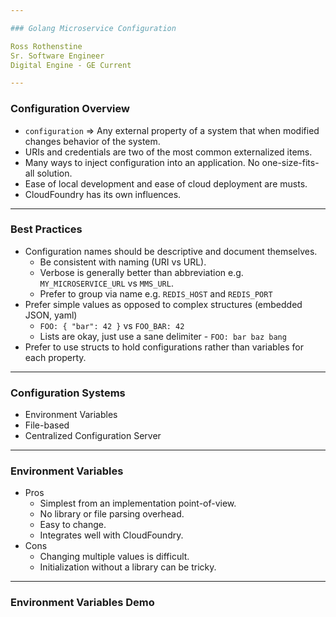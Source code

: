 ```yaml
---

### Golang Microservice Configuration

Ross Rothenstine   
Sr. Software Engineer    
Digital Engine - GE Current

---
```


### Configuration Overview

 - `configuration` => Any external property of a system that when modified changes behavior of the system.
 - URIs and credentials are two of the most common externalized items.
 - Many ways to inject configuration into an application. No one-size-fits-all solution.
 - Ease of local development and ease of cloud deployment are musts.
 - CloudFoundry has its own influences.
 
---

### Best Practices 

 - Configuration names should be descriptive and document themselves.
   - Be consistent with naming (URI vs URL).
   - Verbose is generally better than abbreviation e.g. `MY_MICROSERVICE_URL` vs `MMS_URL`.
   - Prefer to group via name e.g. `REDIS_HOST` and `REDIS_PORT`
 - Prefer simple values as opposed to complex structures (embedded JSON, yaml)
   - `FOO: { "bar": 42 }` vs `FOO_BAR: 42`
   - Lists are okay, just use a sane delimiter - `FOO: bar baz bang`
 - Prefer to use structs to hold configurations rather than variables for each property.
   
---

### Configuration Systems

 - Environment Variables
 - File-based
 - Centralized Configuration Server
 
---

### Environment Variables

 - Pros
   - Simplest from an implementation point-of-view.
   - No library or file parsing overhead.
   - Easy to change.
   - Integrates well with CloudFoundry.
 - Cons
   - Changing multiple values is difficult.
   - Initialization without a library can be tricky. 

---

### Environment Variables Demo

